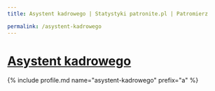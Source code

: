 ```yaml
---
title: Asystent kadrowego | Statystyki patronite.pl | Patromierz

permalink: /asystent-kadrowego
---
```


# [Asystent kadrowego](https://patronite.pl/asystent-kadrowego)

{% include profile.md name="asystent-kadrowego" prefix="a" %}
